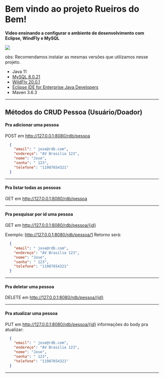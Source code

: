# Bem vindo ao projeto Rueiros do Bem!

**Video ensinando a configurar o ambiente de desenvolvimento com Eclipse, WindFly e MySQL**

[![](http://img.youtube.com/vi/2AY8JrgfDgU/0.jpg)](http://www.youtube.com/watch?v=2AY8JrgfDgU "Preparação de Ambiente de Desenvolvimento: Java Web com JPA + Eclipse + WildFly + MySQL")

obs: Recomendamos instalar as mesmas versões que utilizamos nesse projeto.
* Java 11
* [MySQL 8.0.21](https://dev.mysql.com/downloads/connector/j/)
* [WildFly 20.0.1 ](https://www.wildfly.org/downloads/)
* [Eclipse IDE for Enterprise Java Developers ](https://www.eclipse.org/downloads/packages/release/2020-06/r/eclipse-ide-enterprise-java-developers)
* Maven 3.6.3

---

## Métodos do CRUD Pessoa (Usuário/Doador)

#### Pra adicionar uma pessoa 
POST em http://127.0.0.1:8080/rdb/pessoa
```json
  {
    "email": " jose@rdb.com",
    "endereço": "AV Brasilia 123",
    "nome": "Jose",
    "senha": " 123",
    "telefone": "11987654321"
  }
```
---

#### Pra listar todas as pessoas 
GET em http://127.0.0.1:8080/rdb/pessoa

---

#### Pra pesquisar por id uma pessoa 
GET em http://127.0.0.1:8080/rdb/pessoa/{id}

Exemplo: http://127.0.0.1:8080/rdb/pessoa/1
Retorno será:
```json
  {
    "email": " jose@rdb.com",
    "endereço": "AV Brasilia 123",
    "nome": "Jose",
    "senha": " 123",
    "telefone": "11987654321"
  }
```

---
#### Pra deletar uma pessoa 
DELETE em http://127.0.0.1:8080/rdb/pessoa/{id}

---
#### Pra atualizar uma pessoa 
PUT em http://127.0.0.1:8080/rdb/pessoa/{id}
informações do body pra atualizar:
```json
  {
    "email": " jose@rdb.com",
    "endereço": "AV Brasilia 123",
    "nome": "Jose",
    "senha": " 123",
    "telefone": "11987654321"
  }
```
---
